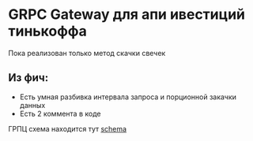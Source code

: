 # GRPC Gateway для апи ивестиций тинькоффа

Пока реализован только метод скачки свечек

## Из фич:
  * Есть умная разбивка интервала запроса и порционной закачки данных
  * Есть 2 коммента в коде

ГРПЦ схема находится тут [schema](https://github.com/daniilty/tinkoff-invest-grpc-schema)

